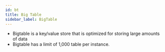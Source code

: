 ```yaml
---
id: bt
title: Big Table
sidebar_label: BigTable
---
```


* Bigtable is a key/value store that is optimized for storing large amounts of data
* Bigtable has a limit of 1,000 table per instance.
